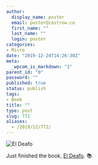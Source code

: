 ```yaml
---
author:
  display_name: poster
  email: poster@zastrow.co
  first_name: ""
  last_name: ""
  login: poster
categories:
- Micro
date: "2019-12-24T14:26:30Z"
meta:
  _wpcom_is_markdown: "1"
parent_id: "0"
password: ""
published: true
status: publish
tags:
- Book
title: ""
type: post
slug: 772
aliases:
  - /2019/12/772/
---
```

<p><img src="https://i.gr-assets.com/images/S/compressed.photo.goodreads.com/books/1423770455l/20701984.jpg" alt="El Deafo" /></p>
<p>Just finished the book, <a href="https://www.goodreads.com/review/show/3098047585?utm_medium=api&amp;utm_source=rss">El Deafo</a>. 📚</p>
